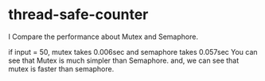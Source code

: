 # thread-safe-counter

I Compare the performance about Mutex and Semaphore. 

if input = 50, mutex takes 0.006sec and semaphore takes 0.057sec
You can see that Mutex is much simpler than Semaphore.
and, we can see that mutex is faster than semaphore.
